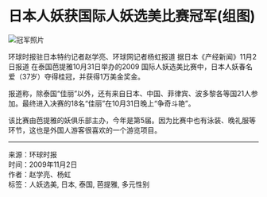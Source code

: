 # 日本人妖获国际人妖选美比赛冠军(组图)

![冠军照片](//rs2.huanqiucdn.cn/huanqiu/image/m/share.jpg)

环球时报驻日本特约记者赵学亮、环球网记者杨虹报道 据日本《产经新闻》11月2日报道 在泰国芭提雅10月31日举办的2009 国际人妖选美比赛中，日本人妖春名爱（37岁）夺得桂冠，并获得1万美金奖金。

报道称，除泰国“佳丽”以外，还有来自日本、中国、菲律宾、波多黎各等国21人参加。最终进入决赛的18名“佳丽”在10月31日晚上“争奇斗艳”。

该比赛由芭提雅的妖俱乐部主办，今年是第5届。因为比赛中也有泳装、晚礼服等环节，这也是外国人游客很喜欢的一个游览项目。

---

来源：环球时报  
时间：2009年11月2日  
作者：赵学亮、杨虹  
标签：人妖选美, 日本, 泰国, 芭提雅, 多元性别